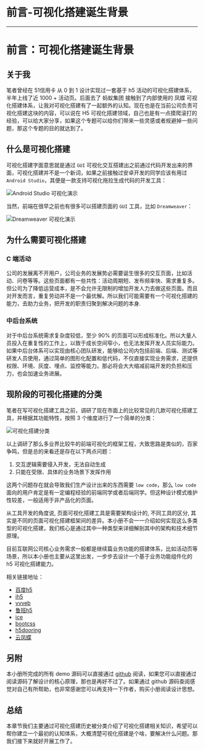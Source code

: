 
# 前言-可视化搭建诞生背景
---

# 前言：可视化搭建诞生背景

## 关于我

笔者曾经在 51信用卡 从 0 到 1 设计实现过一套基于 h5 活动的可视化搭建体系，半年上线了近 1000 + 活动页。后面去了 蚂蚁集团 接触到了内部使用的 凤蝶 可视化搭建体系，让我对可视化搭建有了一起额外的认知。现在也是在当前公司负责可视化搭建这块的内容，可以说在 H5 可视化搭建领域，自己也是有一点摸爬滚打的经验，可以给大家分享，如果这个专题可以给你们带来一些灵感或者规避掉一些问题，那这个专题的目的就达到了。

## 什么是可视化搭建

可视化搭建字面意思就是通过 `GUI` 可视化交互搭建出之前通过代码开发出来的界面，可视化搭建并不是一个新词，如果之前接触过安卓开发的同学应该有用过 `Android Studio`，其便是一款支持可视化拖拉生成代码的开发工具：

![Android Studio 可视化演示](https://p9-juejin.byteimg.com/tos-cn-i-k3u1fbpfcp/c0375e1985ff4d3b870fbe8d5f188928~tplv-k3u1fbpfcp-watermark.image)

当然，前端在很早之前也有很多可以搭建页面的 `GUI` 工具，比如 `Dreamweaver`：

![Dreamweaver 可视化演示](https://p9-juejin.byteimg.com/tos-cn-i-k3u1fbpfcp/bacc69fabacd49809ccd8de74b367483~tplv-k3u1fbpfcp-watermark.image)

## 为什么需要可视化搭建

### C 端活动

公司的发展离不开用户，公司业务的发展势必需要诞生很多的交互页面，比如活动、问卷等等。这些页面都有一些共性：活动周期短、发布频率快、需求重复多。但公司为了降低运营成本，是不会允许无限制的增加开发人力去做这些页面。而且对开发而言，重复劳动并不是一个最优解。所以我们可能需要有一个可视化搭建的能力，去助力业务，把开发的职责归聚到解决问题的本身.

### 中后台系统

对于中后台系统需求复杂度较低，至少 90\% 的页面可以形成标准化。所以大量人员投入在重复性的工作上，以致于成长空间窄小，也无法发挥开发人员实际能力。 如果中后台体系可以实现由核心团队研发，能够给公司内包括前端、后端、测试等研发人员使用，通过简单的图形化配置和低代码，不仅直接实现业务需求，还提供权限、环境、灰度、埋点、监控等能力。那必将会大大缩减前端开发的负担和压力，也会加速业务进展。

## 现阶段的可视化搭建的分类

笔者在写可视化搭建工具之前，调研了现在市面上的比较常见的几款可视化搭建工具，并根据其功能特性，按照 3 个维度进行了一个简单的分类：

![可视化搭建分类](https://p3-juejin.byteimg.com/tos-cn-i-k3u1fbpfcp/718431c291fa4b679383a5fb3191992c~tplv-k3u1fbpfcp-watermark.image)

以上调研了那么多业界比较牛的前端可视化的框架工程，大致思路是类似的，百家争鸣，但是总的来看还是存在以下两点问题：

1.  交互逻辑需要侵入开发，无法自动生成
2.  只能在受限、具体的业务场景下发挥作用

这两个问题存在就会导致我们生产设计出来的东西需要 `low code`，那么 `low code` 面向的用户肯定是有一定编程经验的前端同学或者后端同学。但这种设计模式维护性较差，一般适用于非产品化的页面。

从工具开发的角度说, 页面可视化搭建工具是需要架构设计的, 不同工具的区分, 其实是不同的页面可视化搭建框架间的差异。本小册不会一一介绍如何实现这么多类型的可视化搭建，我们核心是通过其中一种类型来详细解剖其中的架构和技术细节原理。

目前互联网公司核心业务需求一般都是继续篇业务功能的搭建体系，比如活动页等场景，所以本小册也主要从这里出发，一步步去设计一个基于业务功能组件化的 h5 可视化搭建能力。

相关链接地址：

- [百度h5](https://h5.baidu.com/)
- [ih5](https://www.ih5.cn/general-user/template)
- [vvveb](http://www.vvveb.com/vvvebjs/editor.html)
- [鲁班h5](https://h5.luban-h5.com/)
- [ice](https://ice.work/)
- [bootcss](https://www.bootcss.com/p/layoutit/)
- [h5dooring](http://h5.dooring.cn/)
- [云凤蝶](https://www.yunfengdie.com/)

## 另附

本小册所完成的所有 demo 源码可以直接通过 [github](https://github.com/coco-h5) 阅读，如果您可以直接通过阅读源码了解设计的核心原理，那也是再好不过了。如果通过 github 源码查阅感觉对自己有所帮助，也非常感谢您可以再支持一下作者，购买小册阅读设计思想。

## 总结

本章节我们主要通过可视化搭建历史被分类介绍了可视化搭建相关知识，希望可以帮你建立一个最初的认知体系，大概清楚可视化搭建是个啥，要解决什么问题。那我们接下来就好开展工作了。
    
